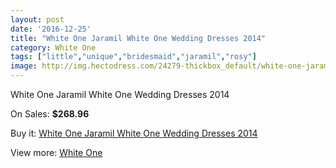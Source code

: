 ```yaml
---
layout: post
date: '2016-12-25'
title: "White One Jaramil White One Wedding Dresses 2014"
category: White One
tags: ["little","unique","bridesmaid","jaramil","rosy"]
image: http://img.hectodress.com/24279-thickbox_default/white-one-jaramil-white-one-wedding-dresses-2014.jpg
---
```

White One Jaramil White One Wedding Dresses 2014

On Sales: **$268.96**
<a href="https://www.hectodress.com/white-one/11181-white-one-jaramil-white-one-wedding-dresses-2014.html"><amp-img layout="responsive" width="600" height="600" src="//img.hectodress.com/24279-thickbox_default/white-one-jaramil-white-one-wedding-dresses-2014.jpg" alt="White One Jaramil White One Wedding Dresses 2014 0" /></a>
<a href="https://www.hectodress.com/white-one/11181-white-one-jaramil-white-one-wedding-dresses-2014.html"><amp-img layout="responsive" width="600" height="600" src="//img.hectodress.com/24281-thickbox_default/white-one-jaramil-white-one-wedding-dresses-2014.jpg" alt="White One Jaramil White One Wedding Dresses 2014 1" /></a>
<a href="https://www.hectodress.com/white-one/11181-white-one-jaramil-white-one-wedding-dresses-2014.html"><amp-img layout="responsive" width="600" height="600" src="//img.hectodress.com/24280-thickbox_default/white-one-jaramil-white-one-wedding-dresses-2014.jpg" alt="White One Jaramil White One Wedding Dresses 2014 2" /></a>

Buy it: [White One Jaramil White One Wedding Dresses 2014](https://www.hectodress.com/white-one/11181-white-one-jaramil-white-one-wedding-dresses-2014.html "White One Jaramil White One Wedding Dresses 2014")

View more: [White One](https://www.hectodress.com/177-white-one "White One")
